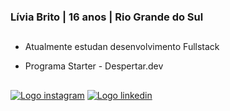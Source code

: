 ### Lívia Brito | 16 anos | Rio Grande do Sul

 ##

- Atualmente estudan desenvolvimento Fullstack
- Programa Starter - Despertar.dev
 
  ##

<div>
    <a href="https://www.instagram.com/liviaxw_/" target="_blank"><img src="https://img.shields.io/badge/Instagram-E4405F?style=for-the-badge&logo=instagram&logoColor=white" alt="Logo instagram"></a>
    <a href="https://www.linkedin.com/in/l%C3%ADvia-brito-b27942284/" target="_blank"><img src="https://img.shields.io/badge/LinkedIn-0077B5?style=for-the-badge&logo=linkedin&logoColor=white" alt="Logo linkedin"></a>
</div>
  
